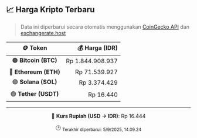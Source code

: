 

<!-- HARGA_KRIPTO -->
## 📈 Harga Kripto Terbaru

> Data ini diperbarui secara otomatis menggunakan [CoinGecko API](https://www.coingecko.com/) dan [exchangerate.host](https://exchangerate.host/)

<div align="center">

| 🪙 Token | 💰 Harga (IDR) |
|:------:|---------------:|
| 🟠 **Bitcoin (BTC)**   | Rp 1.844.908.937 |
| 🔵 **Ethereum (ETH)**  | Rp 71.539.927 |
| 🟣 **Solana (SOL)**    | Rp 3.374.429 |
| 🟢 **Tether (USDT)**   | Rp 16.440 |

---

💱 **Kurs Rupiah (USD → IDR)**: Rp 16.444

🕒 <sub>Terakhir diperbarui: 5/9/2025, 14.09.24</sub>

</div>
<!-- /HARGA_KRIPTO -->